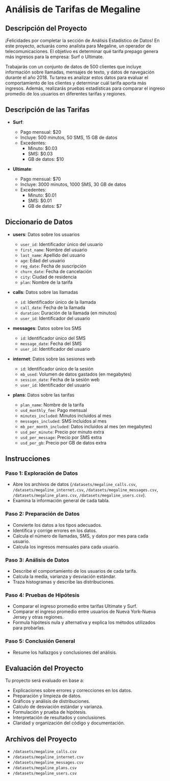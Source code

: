 # Análisis de Tarifas de Megaline

## Descripción del Proyecto

¡Felicidades por completar la sección de Análisis Estadístico de Datos! En este proyecto, actuarás como analista para Megaline, un operador de telecomunicaciones. El objetivo es determinar qué tarifa prepago genera más ingresos para la empresa: Surf o Ultimate.

Trabajarás con un conjunto de datos de 500 clientes que incluye información sobre llamadas, mensajes de texto, y datos de navegación durante el año 2018. Tu tarea es analizar estos datos para evaluar el comportamiento de los clientes y determinar cuál tarifa aporta más ingresos. Además, realizarás pruebas estadísticas para comparar el ingreso promedio de los usuarios en diferentes tarifas y regiones.

## Descripción de las Tarifas

- **Surf**: 
  - Pago mensual: $20
  - Incluye: 500 minutos, 50 SMS, 15 GB de datos
  - Excedentes: 
    - Minuto: $0.03
    - SMS: $0.03
    - GB de datos: $10

- **Ultimate**: 
  - Pago mensual: $70
  - Incluye: 3000 minutos, 1000 SMS, 30 GB de datos
  - Excedentes:
    - Minuto: $0.01
    - SMS: $0.01
    - GB de datos: $7

## Diccionario de Datos

- **users**: Datos sobre los usuarios
  - `user_id`: Identificador único del usuario
  - `first_name`: Nombre del usuario
  - `last_name`: Apellido del usuario
  - `age`: Edad del usuario
  - `reg_date`: Fecha de suscripción
  - `churn_date`: Fecha de cancelación
  - `city`: Ciudad de residencia
  - `plan`: Nombre de la tarifa

- **calls**: Datos sobre las llamadas
  - `id`: Identificador único de la llamada
  - `call_date`: Fecha de la llamada
  - `duration`: Duración de la llamada (en minutos)
  - `user_id`: Identificador del usuario

- **messages**: Datos sobre los SMS
  - `id`: Identificador único del SMS
  - `message_date`: Fecha del SMS
  - `user_id`: Identificador del usuario

- **internet**: Datos sobre las sesiones web
  - `id`: Identificador único de la sesión
  - `mb_used`: Volumen de datos gastados (en megabytes)
  - `session_date`: Fecha de la sesión web
  - `user_id`: Identificador del usuario

- **plans**: Datos sobre las tarifas
  - `plan_name`: Nombre de la tarifa
  - `usd_monthly_fee`: Pago mensual
  - `minutes_included`: Minutos incluidos al mes
  - `messages_included`: SMS incluidos al mes
  - `mb_per_month_included`: Datos incluidos al mes (en megabytes)
  - `usd_per_minute`: Precio por minuto extra
  - `usd_per_message`: Precio por SMS extra
  - `usd_per_gb`: Precio por GB de datos extra

## Instrucciones

### Paso 1: Exploración de Datos
- Abre los archivos de datos (`/datasets/megaline_calls.csv`, `/datasets/megaline_internet.csv`, `/datasets/megaline_messages.csv`, `/datasets/megaline_plans.csv`, `/datasets/megaline_users.csv`).
- Examina la información general de cada tabla.

### Paso 2: Preparación de Datos
- Convierte los datos a los tipos adecuados.
- Identifica y corrige errores en los datos.
- Calcula el número de llamadas, SMS, y datos por mes para cada usuario.
- Calcula los ingresos mensuales para cada usuario.

### Paso 3: Análisis de Datos
- Describe el comportamiento de los usuarios de cada tarifa.
- Calcula la media, varianza y desviación estándar.
- Traza histogramas y describe las distribuciones.

### Paso 4: Pruebas de Hipótesis
- Comparar el ingreso promedio entre tarifas Ultimate y Surf.
- Comparar el ingreso promedio entre usuarios de Nueva York-Nueva Jersey y otras regiones.
- Formula hipótesis nula y alternativa y explica los métodos utilizados para probarlas.

### Paso 5: Conclusión General
- Resume los hallazgos y conclusiones del análisis.

## Evaluación del Proyecto

Tu proyecto será evaluado en base a:
- Explicaciones sobre errores y correcciones en los datos.
- Preparación y limpieza de datos.
- Gráficos y análisis de distribuciones.
- Cálculo de desviación estándar y varianza.
- Formulación y prueba de hipótesis.
- Interpretación de resultados y conclusiones.
- Claridad y organización del código y documentación.

## Archivos del Proyecto

- `/datasets/megaline_calls.csv`
- `/datasets/megaline_internet.csv`
- `/datasets/megaline_messages.csv`
- `/datasets/megaline_plans.csv`
- `/datasets/megaline_users.csv`

